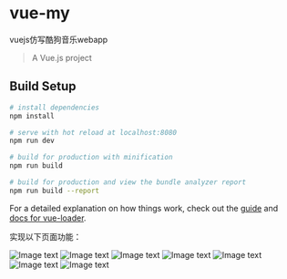 # vue-my

vuejs仿写酷狗音乐webapp


> A Vue.js project

## Build Setup

``` bash
# install dependencies
npm install

# serve with hot reload at localhost:8080
npm run dev

# build for production with minification
npm run build

# build for production and view the bundle analyzer report
npm run build --report
```

For a detailed explanation on how things work, check out the [guide](http://vuejs-templates.github.io/webpack/) and [docs for vue-loader](http://vuejs.github.io/vue-loader).

实现以下页面功能：

![Image text](https://github.com/lijianjie123/vue-demo/blob/master/music/vue-my/1.png)
![Image text](https://github.com/lijianjie123/vue-demo/blob/master/music/vue-my/2.png)
![Image text](https://github.com/lijianjie123/vue-demo/blob/master/music/vue-my/3.png)
![Image text](https://github.com/lijianjie123/vue-demo/blob/master/music/vue-my/4.png)
![Image text](https://github.com/lijianjie123/vue-demo/blob/master/music/vue-my/5.png)
![Image text](https://github.com/lijianjie123/vue-demo/blob/master/music/vue-my/6.png)
![Image text](https://github.com/lijianjie123/vue-demo/blob/master/music/vue-my/7.png)
